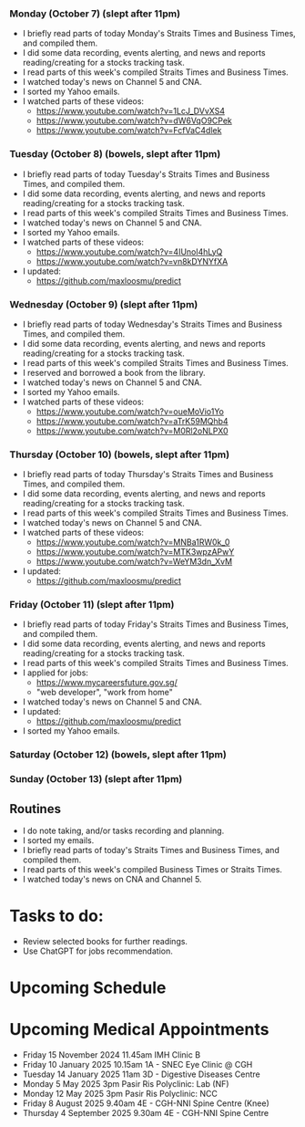 ### Monday (October 7) (slept after 11pm)
- I briefly read parts of today Monday's Straits Times and Business Times, and compiled them.
- I did some data recording, events alerting, and news and reports reading/creating for a stocks tracking task.
- I read parts of this week's compiled Straits Times and Business Times.
- I watched today's news on Channel 5 and CNA.
- I sorted my Yahoo emails.
- I watched parts of these videos:
    - https://www.youtube.com/watch?v=1LcJ_DVvXS4
    - https://www.youtube.com/watch?v=dW6VqO9CPek
    - https://www.youtube.com/watch?v=FcfVaC4dlek

### Tuesday (October 8) (bowels, slept after 11pm)
- I briefly read parts of today Tuesday's Straits Times and Business Times, and compiled them.
- I did some data recording, events alerting, and news and reports reading/creating for a stocks tracking task.
- I read parts of this week's compiled Straits Times and Business Times.
- I watched today's news on Channel 5 and CNA.
- I sorted my Yahoo emails.
- I watched parts of these videos:
    - https://www.youtube.com/watch?v=4IUnol4hLyQ
    - https://www.youtube.com/watch?v=vn8kDYNYfXA
- I updated:
    - https://github.com/maxloosmu/predict

### Wednesday (October 9) (slept after 11pm)
- I briefly read parts of today Wednesday's Straits Times and Business Times, and compiled them.
- I did some data recording, events alerting, and news and reports reading/creating for a stocks tracking task.
- I read parts of this week's compiled Straits Times and Business Times.
- I reserved and borrowed a book from the library.  
- I watched today's news on Channel 5 and CNA.
- I sorted my Yahoo emails.
- I watched parts of these videos:
    - https://www.youtube.com/watch?v=oueMoVio1Yo
    - https://www.youtube.com/watch?v=aTrK59MQhb4
    - https://www.youtube.com/watch?v=M0Rl2oNLPX0

### Thursday (October 10) (bowels, slept after 11pm)
- I briefly read parts of today Thursday's Straits Times and Business Times, and compiled them.
- I did some data recording, events alerting, and news and reports reading/creating for a stocks tracking task.
- I read parts of this week's compiled Straits Times and Business Times.
- I watched today's news on Channel 5 and CNA.
- I watched parts of these videos:
    - https://www.youtube.com/watch?v=MNBa1RW0k_0
    - https://www.youtube.com/watch?v=MTK3wpzAPwY
    - https://www.youtube.com/watch?v=WeYM3dn_XvM
- I updated:
    - https://github.com/maxloosmu/predict

### Friday (October 11) (slept after 11pm)
- I briefly read parts of today Friday's Straits Times and Business Times, and compiled them.
- I did some data recording, events alerting, and news and reports reading/creating for a stocks tracking task.
- I read parts of this week's compiled Straits Times and Business Times.
- I applied for jobs:
    - https://www.mycareersfuture.gov.sg/
    - "web developer", "work from home"
- I watched today's news on Channel 5 and CNA.
- I updated:
    - https://github.com/maxloosmu/predict
- I sorted my Yahoo emails.

### Saturday (October 12) (bowels, slept after 11pm)


### Sunday (October 13) (slept after 11pm)




## Routines
- I do note taking, and/or tasks recording and planning.
- I sorted my emails.
- I briefly read parts of today's Straits Times and Business Times, and compiled them.
- I read parts of this week's compiled Business Times or Straits Times.
- I watched today's news on CNA and Channel 5.

# Tasks to do:
- Review selected books for further readings.
- Use ChatGPT for jobs recommendation.

# Upcoming Schedule

# Upcoming Medical Appointments
- Friday 15 November 2024 11.45am IMH Clinic B
- Friday 10 January 2025 10.15am 1A - SNEC Eye Clinic @ CGH
- Tuesday 14 January 2025 11am 3D - Digestive Diseases Centre
- Monday 5 May 2025 3pm Pasir Ris Polyclinic: Lab (NF)
- Monday 12 May 2025 3pm Pasir Ris Polyclinic: NCC
- Friday 8 August 2025 9.40am 4E - CGH-NNI Spine Centre (Knee)
- Thursday 4 September 2025 9.30am 4E - CGH-NNI Spine Centre
